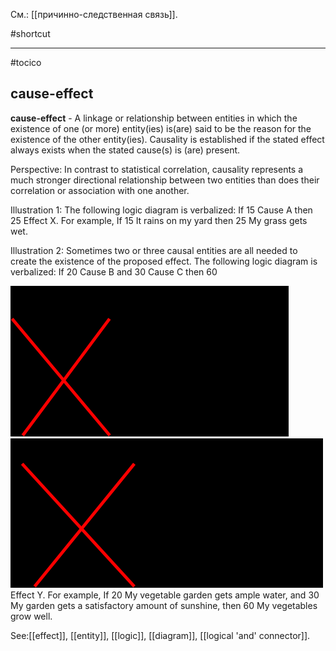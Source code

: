 См.: [[причинно-следственная связь]].

#shortcut




<hr/>

#tocico

## cause-effect

<b>cause-effect</b> -  A linkage or relationship between entities in which the existence of one (or more) entity(ies) is(are) said to be the reason for the existence of the other entity(ies).  Causality is established if the stated effect always exists when the stated cause(s) is (are) present.



Perspective:  In contrast to statistical correlation, causality represents a much stronger directional relationship between two entities than does their correlation or association with one another. 

Illustration 1: The following logic diagram is verbalized: If 15 Cause A then 25 Effect X. For example, If 15 It rains on my yard then 25 My grass gets wet. 
 

Illustration 2: Sometimes two or three causal entities are all needed to create the existence of the proposed effect.  The following logic diagram is verbalized: If 20 Cause B and 30 Cause C then 60 


<img src="./tocico_dictionary_2nd_editio-22_2.png"/>
<img src="./tocico_dictionary_2nd_editio-22_3.png"/>
Effect Y.  For example, If 20 My vegetable garden gets ample water, and 30 My garden gets a satisfactory amount of sunshine, then 60 My vegetables grow well. 
 



See:[[effect]], [[entity]], [[logic]], [[diagram]], [[logical 'and' connector]].
